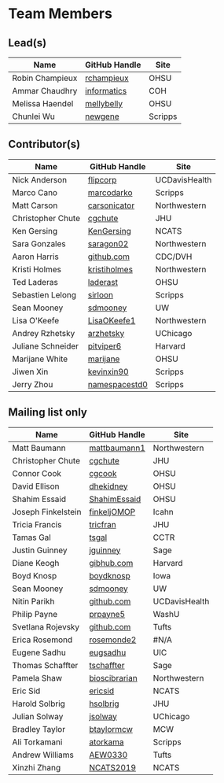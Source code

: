 # Team Members

## Lead(s)
Name | GitHub Handle | Site
-- | -- | --
Robin Champieux | [rchampieux](https://github.com/rchampieux) | OHSU
Ammar Chaudhry | [informatics](https://github.com/achaudhry615/informatics) | COH
Melissa Haendel | [mellybelly](http://github.com/mellybelly) | OHSU
Chunlei Wu | [newgene](https://github.com/newgene) | Scripps

## Contributor(s)
Name | GitHub Handle | Site
-- | -- | --
Nick Anderson | [flipcorp](http://github.com/flipcorp) | UCDavisHealth
Marco Cano | [marcodarko](https://github.com/marcodarko) | Scripps
Matt Carson | [carsonicator](https://github.com/carsonicator) | Northwestern
Christopher Chute | [cgchute](https://github.com/cgchute) | JHU
Ken Gersing | [KenGersing](https://github.com/KenGersing) | NCATS
Sara Gonzales | [saragon02](https://github.com/saragon02) | Northwestern
Aaron Harris | [github.com](http://github.com) | CDC/DVH
Kristi Holmes | [kristiholmes](http://github.com/kristiholmes) | Northwestern
Ted Laderas | [laderast](https://github.com/laderast) | OHSU
Sebastien Lelong | [sirloon](https://github.com/sirloon) | Scripps
Sean Mooney | [sdmooney](http://github.com/sdmooney) | UW
Lisa O'Keefe | [LisaOKeefe1](https://github.com/LisaOKeefe1) | Northwestern
Andrey Rzhetsky | [arzhetsky](http://github.com/arzhetsky) | UChicago
Juliane Schneider | [pitviper6](http://github.com/pitviper6) | Harvard
Marijane White | [marijane](https://github.com/marijane) | OHSU
Jiwen Xin | [kevinxin90](https://github.com/kevinxin90) | Scripps
Jerry Zhou | [namespacestd0](http://github.com/namespacestd0) | Scripps

## Mailing list only
Name | GitHub Handle | Site
-- | -- | --
Matt Baumann | [mattbaumann1](http://github.com/mattbaumann1) | Northwestern
Christopher Chute | [cgchute](https://github.com/cgchute) | JHU
Connor Cook | [cgcook](https://github.com/cgcook) | OHSU
David Ellison | [dhekidney](http://github.com/dhekidney) | OHSU
Shahim Essaid | [ShahimEssaid](http://github.com/ShahimEssaid) | OHSU
Joseph Finkelstein | [finkeljOMOP](http://github.com/finkeljOMOP) | Icahn
Tricia Francis | [tricfran](http://github.com/tricfran) | JHU
Tamas Gal | [tsgal](https://github.com/tsgal) | CCTR
Justin Guinney | [jguinney](http://github.com/jguinney) | Sage
Diane Keogh | [gibhub.com](http://gibhub.com) | Harvard
Boyd Knosp | [boydknosp](http://github.com/boydknosp) | Iowa
Sean Mooney | [sdmooney](http://github.com/sdmooney) | UW
Nitin Parikh | [github.com](http://github.com) | UCDavisHealth
Philip Payne | [prpayne5](http://github.com/prpayne5) | WashU
Svetlana Rojevsky | [github.com](http://github.com) | Tufts
Erica Rosemond | [rosemonde2](http://github.com/rosemonde2) | #N/A
Eugene Sadhu | [eugsadhu](https://github.com/eugsadhu) | UIC
Thomas Schaffter | [tschaffter](https://github.com/tschaffter) | Sage
Pamela Shaw | [bioscibrarian](https://github.com/bioscibrarian) | Northwestern
Eric Sid | [ericsid](https://github.com/ericsid) | NCATS
Harold Solbrig | [hsolbrig](http://github.com/hsolbrig) | JHU
Julian Solway | [jsolway](http://github.com/jsolway) | UChicago
Bradley Taylor | [btaylormcw](https://github.com/btaylormcw) | MCW
Ali Torkamani | [atorkama](https://github.com/atorkama) | Scripps
Andrew Williams | [AEW0330](http://github.com/AEW0330) | Tufts
Xinzhi Zhang | [NCATS2019](https://github.com/NCATS2019) | NCATS

